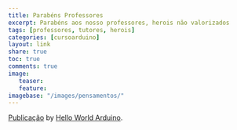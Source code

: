 ```yaml
---
title: Parabéns Professores
excerpt: Parabéns aos nosso professores, herois não valorizados
tags: [professores, tutores, herois]
categories: [cursoarduino]
layout: link
share: true
toc: true
comments: true
image:
   teaser:  
   feature:  
imagebase: "/images/pensamentos/"
---
```



<div id="fb-root"></div> <script>(function(d, s, id) { var js, fjs = d.getElementsByTagName(s)[0]; if (d.getElementById(id)) return; js = d.createElement(s); js.id = id; js.src = "//connect.facebook.net/pt_BR/all.js#xfbml=1"; fjs.parentNode.insertBefore(js, fjs); }(document, 'script', 'facebook-jssdk'));</script>
<div class="fb-post" data-href="https://www.facebook.com/HelloWorldArduino/posts/193261434199293" data-width="466"><div class="fb-xfbml-parse-ignore"><a href="https://www.facebook.com/HelloWorldArduino/posts/193261434199293">Publicação</a> by <a href="https://www.facebook.com/HelloWorldArduino">Hello World Arduino</a>.</div></div>
